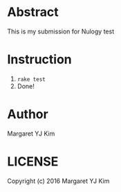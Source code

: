 # Abstract

This is my submission for Nulogy test

# Instruction

1. `rake test`
2. Done!

# Author

Margaret YJ Kim

# LICENSE

Copyright (c) 2016 Margaret YJ Kim